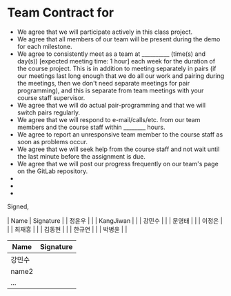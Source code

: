 Team Contract for 
====================================

- We agree that we will participate actively in this class project.
- We agree that all members of our team will be present during the demo for each milestone.
- We agree to consistently meet as a team at __________ (time(s) and day(s)) [expected meeting time: 1 hour] each week for the duration of the course project. 
  This is in addition to meeting separately in pairs (if our meetings last long enough that we do all our work and pairing during the meetings, then 
  we don't need separate meetings for pair programming), and this is separate from team meetings with your course staff supervisor.
- We agree that we will do actual pair-programming and that we will switch pairs regularly.
- We agree that we will respond to e-mail/calls/etc. from our team members and the course staff within ________ hours.
- We agree to report an unresponsive team member to the course staff as soon as problems occur.
- We agree that we will seek help from the course staff and not wait until the last minute before the assignment is due.
- We agree that we will post our progress frequently on our team's page on the GitLab repository.
- 
- 
- 

Signed,

| Name  | Signature |
| 정윤우 |           |
| KangJiwan |           |
| 강민수 |           |
| 문영태 |           |
| 이정은 |           |
| 최재흥 |           |
| 김동현 |           |
| 한규연 |           |
| 박병윤 |           |

| Name  | Signature |
| ----  | --------- |
| 강민수 |           |
| name2 |           |
| ...   |           |

